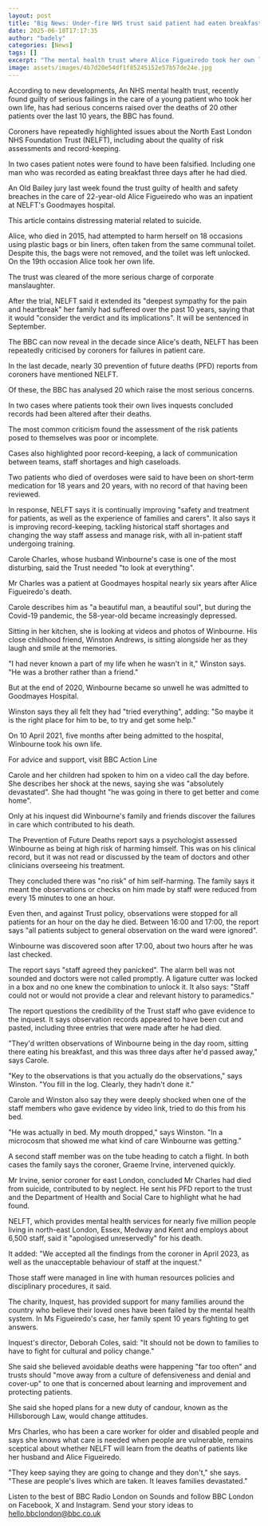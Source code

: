 ```yaml
---
layout: post
title: "Big News: Under-fire NHS trust said patient had eaten breakfast - three days after he died"
date: 2025-06-18T17:17:35
author: "badely"
categories: [News]
tags: []
excerpt: "The mental health trust where Alice Figueiredo took her own life faced concerns over 20 other deaths."
image: assets/images/4b7d20e54df1f85245152e57b57de24e.jpg
---
```


According to new developments, An NHS mental health trust, recently found guilty of serious failings in the care of a young patient who took her own life, has had serious concerns raised over the deaths of 20 other patients over the last 10 years, the BBC has found.

Coroners have repeatedly highlighted issues about the North East London NHS Foundation Trust (NELFT), including about the quality of risk assessments and record-keeping.

In two cases patient notes were found to have been falsified. Including one man who was recorded as eating breakfast three days after he had died.

An Old Bailey jury last week found the trust guilty of health and safety breaches in the care of 22-year-old Alice Figueiredo who was an inpatient at NELFT's Goodmayes hospital. 

This article contains distressing material related to suicide.

Alice, who died in 2015, had attempted to harm herself on 18 occasions using plastic bags or bin liners, often taken from the same communal toilet. Despite this, the bags were not removed, and the toilet was left unlocked. On the 19th occasion Alice took her own life.

The trust was cleared of the more serious charge of corporate manslaughter.

After the trial, NELFT said it extended its "deepest sympathy for the pain and heartbreak" her family had suffered over the past 10 years, saying that it would "consider the verdict and its implications". It will be sentenced in September.

The BBC can now reveal in the decade since Alice's death, NELFT has been repeatedly criticised by coroners for failures in patient care.

In the last decade, nearly 30 prevention of future deaths (PFD) reports from coroners have mentioned NELFT.

Of these, the BBC has analysed 20 which raise the most serious concerns.

In two cases where patients took their own lives inquests concluded records had been altered after their deaths.

The most common criticism found the assessment of the risk patients posed to themselves was poor or incomplete. 

Cases also highlighted poor record-keeping, a lack of communication between teams, staff shortages and high caseloads.

Two patients who died of overdoses were said to have been on short-term medication for 18 years and 20 years, with no record of that having been reviewed.

In response, NELFT says it is continually improving "safety and treatment for patients, as well as the experience of families and carers". It also says it is improving record-keeping, tackling historical staff shortages and changing the way staff assess and manage risk, with all in-patient staff undergoing training.

Carole Charles, whose husband Winbourne's case is one of the most disturbing, said the Trust needed "to look at everything".

Mr Charles was a patient at Goodmayes hospital nearly six years after Alice Figueiredo's death.

Carole describes him as "a beautiful man, a beautiful soul", but during the Covid-19 pandemic, the 58-year-old became increasingly depressed.

Sitting in her kitchen, she is looking at videos and photos of Winbourne. His close childhood friend, Winston Andrews, is sitting alongside her as they laugh and smile at the memories.

"I had never known a part of my life when he wasn't in it," Winston says. "He was a brother rather than a friend."

But at the end of 2020, Winbourne became so unwell he was admitted to Goodmayes Hospital.

Winston says they all felt they had "tried everything", adding: "So maybe it is the right place for him to be, to try and get some help."

On 10 April 2021, five months after being admitted to the hospital, Winbourne took his own life.

For advice and support, visit BBC Action Line

Carole and her children had spoken to him on a video call the day before. She describes her shock at the news, saying she was "absolutely devastated". She had thought "he was going in there to get better and come home".

Only at his inquest did Winbourne's family and friends discover the failures in care which contributed to his death.  

The Prevention of Future Deaths report says a psychologist assessed Winbourne as being at high risk of harming himself. This was on his clinical record, but it was not read or discussed by the team of doctors and other clinicians overseeing his treatment.

They concluded there was "no risk" of him self-harming. The family says it meant the observations or checks on him made by staff were reduced from every 15 minutes to one an hour.

Even then, and against Trust policy, observations were stopped for all patients for an hour on the day he died. Between 16:00 and 17:00, the report says "all patients subject to general observation on the ward were ignored".

Winbourne was discovered soon after 17:00, about two hours after he was last checked.

The report says "staff agreed they panicked". The alarm bell was not sounded and doctors were not called promptly. A ligature cutter was locked in a box and no one knew the combination to unlock it. It also says: "Staff could not or would not provide a clear and relevant history to paramedics."

The report questions the credibility of the Trust staff who gave evidence to the inquest. It says observation records appeared to have been cut and pasted, including three entries that were made after he had died.

"They'd written observations of Winbourne being in the day room, sitting there eating his breakfast, and this was three days after he'd passed away," says Carole.

"Key to the observations is that you actually do the observations," says Winston. "You fill in the log. Clearly, they hadn't done it."

Carole and Winston also say they were deeply shocked when one of the staff members who gave evidence by video link, tried to do this from his bed.

"He was actually in bed. My mouth dropped," says Winston. "In a microcosm that showed me what kind of care Winbourne was getting."

A second staff member was on the tube heading to catch a flight. In both cases the family says the coroner, Graeme Irvine, intervened quickly.

Mr Irvine, senior coroner for east London, concluded Mr Charles had died from suicide, contributed to by neglect. He sent his PFD report to the trust and the Department of Health and Social Care to highlight what he had found.

NELFT, which provides mental health services for nearly five million people living in north-east London, Essex, Medway and Kent and employs about 6,500 staff, said it "apologised unreservedly" for his death.

It added: "We accepted all the findings from the coroner in April 2023, as well as the unacceptable behaviour of staff at the inquest."

Those staff were managed in line with human resources policies and disciplinary procedures, it said.

The charity, Inquest, has provided support for many families around the country who believe their loved ones have been failed by the mental health system. In Ms Figueiredo's case, her family spent 10 years fighting to get answers.

Inquest's director, Deborah Coles, said: "It should not be down to families to have to fight for cultural and policy change."

She said she believed avoidable deaths were happening "far too often" and trusts should "move away from a culture of defensiveness and denial and cover-up" to one that is concerned about learning and improvement and protecting patients.

She said she hoped plans for a new duty of candour, known as the Hillsborough Law, would change attitudes.

Mrs Charles, who has been a care worker for older and disabled people and says she knows what care is needed when people are vulnerable, remains sceptical about whether NELFT will learn from the deaths of patients like her husband and Alice Figueiredo.

"They keep saying they are going to change and they don't," she says. "These are people's lives which are taken. It  leaves families devastated."

Listen to the best of BBC Radio London on Sounds and follow BBC London on Facebook, X and Instagram. Send your story ideas to hello.bbclondon@bbc.co.uk

